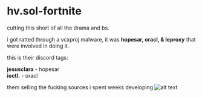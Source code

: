 # hv.sol-fortnite

cutting this short of all the drama and bs.

i got ratted through a vcxproj malware, it was **hopesar, oracl, & leproxy** that were involved in doing it.

this is their discord tags:

**jesusclara** - hopesar  
**ioctl.** - oracl  

them selling the fucking sources i spent weeks developing
![alt text](https://i.imgur.com/lRvYNMB.png)
